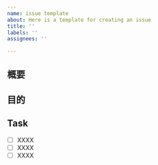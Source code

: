 ```yaml
---
name: issue template
about: Here is a template for creating an issue
title: ''
labels: ''
assignees: ''

---
```


## 概要

## 目的

## Task
- [ ] XXXX
- [ ] XXXX
- [ ] XXXX
